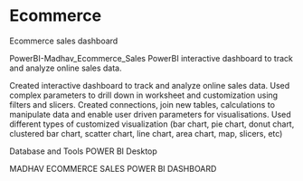 # Ecommerce
Ecommerce sales dashboard

PowerBI-Madhav_Ecommerce_Sales
PowerBI interactive dashboard to track and analyze online sales data.

Created interactive dashboard to track and analyze online sales data.
Used complex parameters to drill down in worksheet and customization using filters and slicers.
Created connections, join new tables, calculations to manipulate data and enable user driven parameters for visualisations.
Used different types of customized visualization (bar chart, pie chart, donut chart, clustered bar chart, scatter chart, line chart, area chart, map, slicers, etc)


Database and Tools
POWER BI Desktop

MADHAV ECOMMERCE SALES POWER BI DASHBOARD
